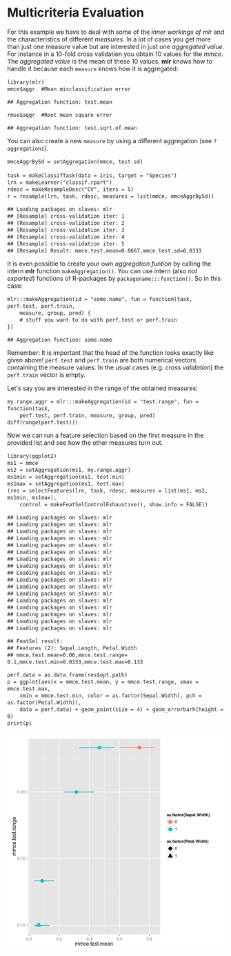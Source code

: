 Multicriteria Evaluation
========================

For this example we have to deal with some of the *inner workings of mlr* and the characteristics of different *measures*.
In a lot of cases you get more than just one measure value but are interested in just one *aggregated value*.
For instance in a 10-fold cross validation you obtain 10 values for the *mmce*.
The *aggregated value* is the mean of these 10 values.
**mlr** knows how to handle it because each `measure` knows how it is aggregated:

```splus
library(mlr)
mmce$aggr  #Mean misclassification error
```

```
## Aggregation function: test.mean
```

```splus
rmse$aggr  #Root mean square error
```

```
## Aggregation function: test.sqrt.of.mean
```

You can also create a new `measure` by using a different aggregation (see `?aggregations`).

```splus
mmceAggrBySd = setAggregation(mmce, test.sd)

task = makeClassifTask(data = iris, target = "Species")
lrn = makeLearner("classif.rpart")
rdesc = makeResampleDesc("CV", iters = 5)
r = resample(lrn, task, rdesc, measures = list(mmce, mmceAggrBySd))
```

```
## Loading packages on slaves: mlr
## [Resample] cross-validation iter: 1
## [Resample] cross-validation iter: 2
## [Resample] cross-validation iter: 3
## [Resample] cross-validation iter: 4
## [Resample] cross-validation iter: 5
## [Resample] Result: mmce.test.mean=0.0667,mmce.test.sd=0.0333
```


It is even possible to create your own *aggregation funtion* by calling the intern **mlr** function `makeAggregation()`.
You can use intern (also *not exported*) functions of R-packages by `packagename:::function()`.
So in this case:

```splus
mlr:::makeAggregation(id = "some.name", fun = function(task, perf.test, perf.train, 
    measure, group, pred) {
    # stuff you want to do with perf.test or perf.train
})
```

```
## Aggregation function: some.name
```

Remember: It is important that the head of the function looks exactly like given above!
`perf.test` and `perf.train` are both numerical vectors containing the measure values.
In the usual cases (e.g. *cross validation*) the `perf.train` vector is empty.

Let's say you are interested in the range of the obtained measures:

```splus
my.range.aggr = mlr:::makeAggregation(id = "test.range", fun = function(task, 
    perf.test, perf.train, measure, group, pred) diff(range(perf.test)))
```


Now we can run a feature selection based on the first measure in the provided list and see how the other measures turn out.

```splus
library(ggplot2)
ms1 = mmce
ms2 = setAggregation(ms1, my.range.aggr)
ms1min = setAggregation(ms1, test.min)
ms1max = setAggregation(ms1, test.max)
(res = selectFeatures(lrn, task, rdesc, measures = list(ms1, ms2, ms1min, ms1max), 
    control = makeFeatSelControlExhaustive(), show.info = FALSE))
```

```
## Loading packages on slaves: mlr
## Loading packages on slaves: mlr
## Loading packages on slaves: mlr
## Loading packages on slaves: mlr
## Loading packages on slaves: mlr
## Loading packages on slaves: mlr
## Loading packages on slaves: mlr
## Loading packages on slaves: mlr
## Loading packages on slaves: mlr
## Loading packages on slaves: mlr
## Loading packages on slaves: mlr
## Loading packages on slaves: mlr
## Loading packages on slaves: mlr
## Loading packages on slaves: mlr
## Loading packages on slaves: mlr
## Loading packages on slaves: mlr
## Loading packages on slaves: mlr
```

```
## FeatSel result:
## Features (2): Sepal.Length, Petal.Width
## mmce.test.mean=0.06,mmce.test.range= 0.1,mmce.test.min=0.0333,mmce.test.max=0.133
```

```splus
perf.data = as.data.frame(res$opt.path)
p = ggplot(aes(x = mmce.test.mean, y = mmce.test.range, xmax = mmce.test.max, 
    xmin = mmce.test.min, color = as.factor(Sepal.Width), pch = as.factor(Petal.Width)), 
    data = perf.data) + geom_point(size = 4) + geom_errorbarh(height = 0)
print(p)
```

![plot of chunk MulticriteriaEvaluation](figs/multicriteria_evaluation/MulticriteriaEvaluation.png) 

